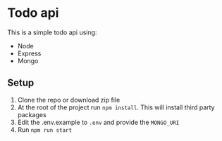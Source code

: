 # Todo api
This is a simple todo api using:
 - Node
 - Express
 - Mongo

## Setup
1. Clone the repo or download zip file
2. At the root of the project run `npm install`. This will install third party packages
3. Edit the .env.example to `.env` and provide the `MONGO_URI`
4. Run `npm run start`
